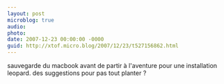 ```yaml
---
layout: post
microblog: true
audio: 
photo: 
date: 2007-12-23 00:00:00 -0000
guid: http://xtof.micro.blog/2007/12/23/t527156862.html
---
```

sauvegarde du macbook avant de partir à l'aventure pour une installation leopard. des suggestions pour pas tout planter ?
